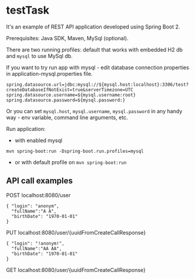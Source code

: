 # testTask
It's an example of REST API application developed using Spring Boot 2.

Prerequisites: Java SDK, Maven, MySql (optional).

There are two running profiles: default that works with embedded H2 db and `mysql` to use MySql db.

If you want to try run app with mysql - edit database connection properties in application-mysql.properties file.

```
spring.datasource.url=jdbc:mysql://${mysql.host:localhost}:3306/test?createDatabaseIfNotExist=true&serverTimezone=UTC
spring.datasource.username=${mysql.username:root}
spring.datasource.password=${mysql.password:}
```

Or you can set `mysql.host`, `mysql.username`, `mysql.password` in any handy way - env variable, command line arguments, etc.

Run application:
- with enabled mysql 

```mvn spring-boot:run -Dspring-boot.run.profiles=mysql```
- or with default profile on
```mvn spring-boot:run ```

## API call examples

POST localhost:8080/user

```
{ "login": "anonym",
  "fullName":"A A",
  "birthDate": "1970-01-01"
}
```

PUT localhost:8080/user/{uuidFromCreateCallResponse}

```
{ "login": "!anonym!",
  "fullName":"AA AA",
  "birthDate": "1970-01-01"
}
```

GET localhost:8080/user/{uuidFromCreateCallResponse}
